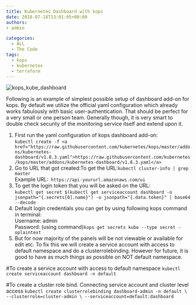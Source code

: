 ```yaml
---
title: Kubernetes Dashboard with kops
date: 2018-07-18T13:01:05+00:00
authors:
- admin

categories:
  - ALL
  - The Code
tags:
  - kops
  - kubernetes
  - terraform
---
```

![kops_kube_dashboard](posts/kops_kube_dashboard.png "")

Following is an example of simplest possible setup of dashboard add-on for kops. By default we utilize the official yaml configuration which already works fabulously with basic user-authentication. That should be perfect for a very small or one person team. Generally though, it is very smart to double check security of the monitoring service itself and extend upon it.

  1. First run the yaml configuration of kops dashboard add-on:  
    `kubectl create -f <a href="https://raw.githubusercontent.com/kubernetes/kops/master/addons/kubernetes-dashboard/v1.8.3.yaml">https://raw.githubusercontent.com/kubernetes/kops/master/addons/kubernetes-dashboard/v1.8.3.yaml</a>`
  2. Go to URL that got created:To get the URL:`
kubectl cluster-info | grep master
`  
    Example URL:`
https://api-yoururl.amazonaws.com/ui`
  3. To get the login token that you will be asked on the URL:  
    `kubectl get secret $(kubectl get serviceaccount dashboard -o jsonpath="{.secrets[0].name}") -o jsonpath="{.data.token}" | base64 --decode`
  4. Default login credentials you can get by using following kops command in terminal:  
    Username: admin  
    Password: (using command)`kops get secrets kube --type secret -oplaintext`
  5. But for now majority of the panels will be not viewable or available for edit etc. To fix this we will create a service account with access to default namespace and do a clusterrolebinding. However for future, it is good to have as much things as possible on NOT default namespace.  


  #To create a service account with access to default namespace
  `kubectl create serviceaccount dashboard -n default`
 
 
#To create a cluster role bind. Connecting service account and cluster level access
`kubectl create clusterrolebinding dashboard-admin -n default \
--clusterrole=cluster-admin \
--serviceaccount=default:dashboard`